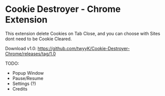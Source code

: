 # Cookie Destroyer - Chrome Extension
This extension delete Cookies on Tab Close, and you can choose with Sites dont need to be Cookie Cleared.

Download v1.0: https://github.com/twyyK/Cookie-Destroyer-Chrome/releases/tag/1.0

TODO:
* Popup Window
* Pause/Resume
* Settings (?)
* Credits